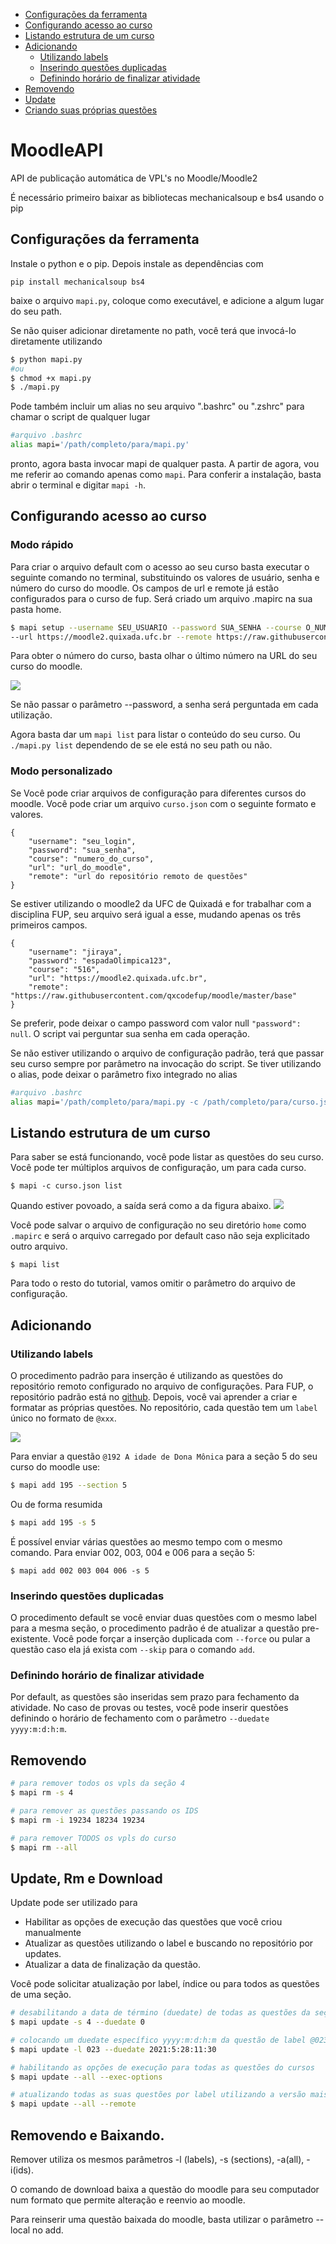 <!--TOC_BEGIN-->
- [Configurações da ferramenta](#configurações-da-ferramenta)
- [Configurando acesso ao curso](#configurando-acesso-ao-curso)
- [Listando estrutura de um curso](#listando-estrutura-de-um-curso)
- [Adicionando](#adicionando)
    - [Utilizando labels](#utilizando-labels)
    - [Inserindo questões duplicadas](#inserindo-questões-duplicadas)
    - [Definindo horário de finalizar atividade](#definindo-horário-de-finalizar-atividade)
- [Removendo](#removendo)
- [Update](#update)
- [Criando suas próprias questões](#criando-suas-próprias-questões)
<!--TOC_END-->

# MoodleAPI


API de publicação automática de VPL's no Moodle/Moodle2

É necessário primeiro baixar as bibliotecas mechanicalsoup e bs4 usando o pip

## Configurações da ferramenta
Instale o python e o pip. Depois instale as dependências com

```
pip install mechanicalsoup bs4
```

baixe o arquivo `mapi.py`, coloque como executável, e adicione a algum lugar do seu path.

Se não quiser adicionar diretamente no path, você terá que invocá-lo diretamente utilizando

```bash
$ python mapi.py
#ou
$ chmod +x mapi.py
$ ./mapi.py
```

Pode também incluir um alias no seu arquivo ".bashrc" ou ".zshrc" para chamar o script de qualquer lugar

```bash
#arquivo .bashrc
alias mapi='/path/completo/para/mapi.py'
```

pronto, agora basta invocar mapi de qualquer pasta. A partir de agora, vou me referir ao comando apenas como `mapi`. Para conferir a instalação, basta abrir o terminal e digitar `mapi -h`.

## Configurando acesso ao curso


### Modo rápido
Para criar o arquivo default com o acesso ao seu curso basta executar o seguinte comando no terminal, substituindo os valores de usuário, senha e número do curso do moodle. Os campos de url e remote já estão configurados para o curso de fup. Será criado um arquivo .mapirc na sua pasta home.

```bash
$ mapi setup --username SEU_USUARIO --password SUA_SENHA --course O_NUMERO_DO_SEU_CURSO_DO_MOODLE \
--url https://moodle2.quixada.ufc.br --remote https://raw.githubusercontent.com/qxcodefup/moodle/master/base
```

Para obter o número do curso, basta olhar o último número na URL do seu curso do moodle.

![](resources/curso.png)

Se não passar o parâmetro --password, a senha será perguntada em cada utilização.

Agora basta dar um `mapi list` para listar o conteúdo do seu curso. Ou `./mapi.py list` dependendo de se ele está no seu path ou não.

### Modo personalizado
Se 
Você pode criar arquivos de configuração para diferentes cursos do moodle. Você pode criar um arquivo `curso.json` com o seguinte formato e valores.
```
{
    "username": "seu_login",
    "password": "sua_senha",
    "course": "numero_do_curso",
    "url": "url_do_moodle",
    "remote": "url do repositório remoto de questões"
}
```

Se estiver utilizando o moodle2 da UFC de Quixadá e for trabalhar com a disciplina FUP, seu arquivo será igual a esse, mudando apenas os três primeiros campos.

```
{
    "username": "jiraya",
    "password": "espadaOlimpica123",
    "course": "516",
    "url": "https://moodle2.quixada.ufc.br",
    "remote": "https://raw.githubusercontent.com/qxcodefup/moodle/master/base"
}
```

Se preferir, pode deixar o campo password com valor null `"password": null`. O script vai perguntar sua senha em cada operação.

Se não estiver utilizando o arquivo de configuração padrão, terá que passar seu curso sempre por parâmetro na invocação do script. Se tiver utilizando o alias, pode deixar o parâmetro fixo integrado no alias

```bash
#arquivo .bashrc
alias mapi='/path/completo/para/mapi.py -c /path/completo/para/curso.json'
```


## Listando estrutura de um curso

Para saber se está funcionando, você pode listar as questões do seu curso. Você pode ter múltiplos arquivos de configuração, um para cada curso.

```
$ mapi -c curso.json list
```

Quando estiver povoado, a saída será como a da figura abaixo.
![](resources/list.png)

Você pode salvar o arquivo de configuração no seu diretório `home` como `.mapirc` e será o arquivo carregado por default caso não seja explicitado outro arquivo.

```
$ mapi list
```

Para todo o resto do tutorial, vamos omitir o parâmetro do arquivo de configuração.

## Adicionando

### Utilizando labels

O procedimento padrão para inserção é utilizando as questões do repositório remoto configurado no arquivo de configurações. Para FUP, o repositório padrão está no [github](https://github.com/qxcodefup/arcade#qxcodefup). Depois, você vai aprender a criar e formatar as próprias questões. No repositório, cada questão tem um `label` único no formato de `@xxx`.

![](resources/exemplo.png)

Para enviar a questão `@192 A idade de Dona Mônica` para a seção 5 do seu curso do moodle use:

```bash
$ mapi add 195 --section 5
```

Ou de forma resumida

```bash
$ mapi add 195 -s 5
```

É possível enviar várias questões ao mesmo tempo com o mesmo comando. Para enviar 002, 003, 004 e 006 para a seção 5:

```
$ mapi add 002 003 004 006 -s 5
```

### Inserindo questões duplicadas
O procedimento default se você enviar duas questões com o mesmo label para a mesma seção, o procedimento padrão é de atualizar a questão pre-existente. Você pode forçar a inserção duplicada com `--force` ou pular a questão caso ela já exista com `--skip` para o comando `add`.

### Definindo horário de finalizar atividade

Por default, as questões são inseridas sem prazo para fechamento da atividade. No caso de provas ou testes, você pode inserir questões definindo o horário de fechamento com o parâmetro `--duedate yyyy:m:d:h:m`.

## Removendo
```bash
# para remover todos os vpls da seção 4
$ mapi rm -s 4

# para remover as questões passando os IDS
$ mapi rm -i 19234 18234 19234

# para remover TODOS os vpls do curso
$ mapi rm --all
```

## Update, Rm e Download
Update pode ser utilizado para
- Habilitar as opções de execução das questões que você criou manualmente
- Atualizar as questões utilizando o label e buscando no repositório por updates.
- Atualizar a data de finalização da questão.

Você pode solicitar atualização por label, índice ou para todos as questões de uma seção.

```bash
# desabilitando a data de término (duedate) de todas as questões da seção 4 com -s ou --sections
$ mapi update -s 4 --duedate 0

# colocando um duedate específico yyyy:m:d:h:m da questão de label @023 com -l ou --labels
$ mapi update -l 023 --duedate 2021:5:28:11:30

# habilitando as opções de execução para todas as questões do cursos
$ mapi update --all --exec-options

# atualizando todas as suas questões por label utilizando a versão mais atual do servidor remoto
$ mapi update --all --remote
```

## Removendo e Baixando.
Remover utiliza os mesmos parâmetros -l (labels), -s (sections), -a(all), -i(ids).

O comando de download baixa a questão do moodle para seu computador num formato que permite alteração e reenvio ao moodle.

Para reinserir uma questão baixada do moodle, basta utilizar o parâmetro --local no add.
